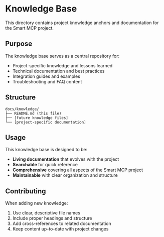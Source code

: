 # Knowledge Base

This directory contains project knowledge anchors and documentation for the Smart MCP project.

## Purpose

The knowledge base serves as a central repository for:
- Project-specific knowledge and lessons learned
- Technical documentation and best practices
- Integration guides and examples
- Troubleshooting and FAQ content

## Structure

```
docs/knowledge/
├── README.md (this file)
├── [future knowledge files]
└── [project-specific documentation]
```

## Usage

This knowledge base is designed to be:
- **Living documentation** that evolves with the project
- **Searchable** for quick reference
- **Comprehensive** covering all aspects of the Smart MCP project
- **Maintainable** with clear organization and structure

## Contributing

When adding new knowledge:
1. Use clear, descriptive file names
2. Include proper headings and structure
3. Add cross-references to related documentation
4. Keep content up-to-date with project changes